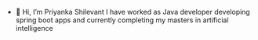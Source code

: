 - 👋 Hi, I’m Priyanka Shilevant
I have worked as Java developer developing spring boot apps and currently completing my masters in artificial intelligence 

<!---
prishilevant/prishilevant is a ✨ special ✨ repository because its `README.md` (this file) appears on your GitHub profile.
You can click the Preview link to take a look at your changes.
--->
